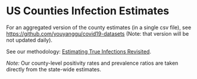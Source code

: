 # US Counties Infection Estimates

For an aggregated version of the county estimates (in a single csv file), see https://github.com/youyanggu/covid19-datasets (Note: that version will be not updated daily).

See our methodology: [Estimating True Infections Revisited](http://covid19-projections.com/estimating-true-infections-revisited).

*Note:* Our county-level positivity rates and prevalence ratios are taken directly from the state-wide estimates.

